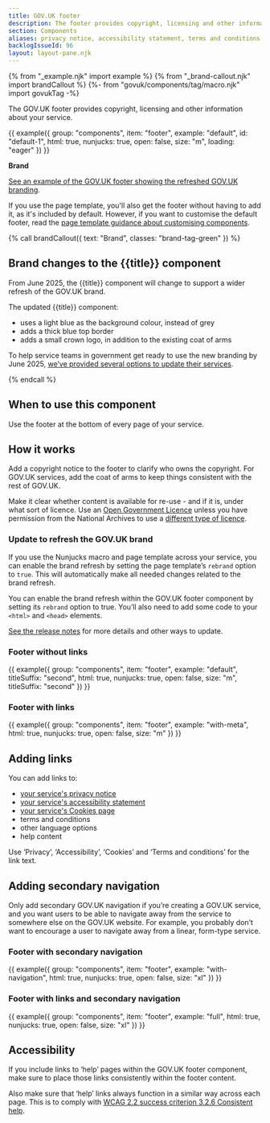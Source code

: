 ```yaml
---
title: GOV.UK footer
description: The footer provides copyright, licensing and other information about your service and department
section: Components
aliases: privacy notice, accessibility statement, terms and conditions
backlogIssueId: 96
layout: layout-pane.njk
---
```


{% from "_example.njk" import example %}
{% from "_brand-callout.njk" import brandCallout %}
{%- from "govuk/components/tag/macro.njk" import govukTag -%}

The GOV.UK footer provides copyright, licensing and other information about your service.

{{ example({ group: "components", item: "footer", example: "default", id: "default-1", html: true, nunjucks: true, open: false, size: "m", loading: "eager" }) }}

<strong class="govuk-tag brand-tag-green">
  Brand
</strong>
<p class="govuk-body"><a href="#">See an example of the GOV.UK footer showing the refreshed GOV.UK branding</a>.</p>

If you use the page template, you'll also get the footer without having to add it, as it's included by default. However, if you want to customise the default footer, read the [page template guidance about customising components](/styles/page-template/#changing-template-content).

{% call brandCallout({ text: "Brand", classes: "brand-tag-green" }) %}

<h2>Brand changes to the {{title}} component</h2><p class="govuk-body">From June 2025, the {{title}} component will change to support a wider refresh of the GOV.UK brand.</p>

<p class="govuk-body">The updated {{title}} component:</p>
<ul class="govuk-list">
<li>uses a light blue as the background colour, instead of grey</li>
<li>adds a thick blue top border</li>
<li>adds a small crown logo, in addition to the existing coat of arms</li>
</ul>
<p class="govuk-body">To help service teams in government get ready to use the new branding by June 2025, <a href="#update-to-refresh-the-govuk-brand/">we’ve provided several options to update their services</a>.</p>
{% endcall %}

## When to use this component

Use the footer at the bottom of every page of your service.

## How it works

Add a copyright notice to the footer to clarify who owns the copyright. For GOV.UK services, add the coat of arms to keep things consistent with the rest of GOV.UK.

Make it clear whether content is available for re-use - and if it is, under what sort of licence. Use an [Open Government Licence](https://www.nationalarchives.gov.uk/doc/open-government-licence/version/3/) unless you have permission from the National Archives to use a [different type of licence](https://www.nationalarchives.gov.uk/information-management/re-using-public-sector-information/uk-government-licensing-framework/open-government-licence/other-licences/).

### Update to refresh the GOV.UK brand

If you use the Nunjucks macro and page template across your service, you can enable the brand refresh by setting the page template’s `rebrand` option to `true`. This will automatically make all needed changes related to the brand refresh.

You can enable the brand refresh within the GOV.UK footer component by setting its `rebrand` option to true. You’ll also need to add some code to your `<html>` and `<head>` elements.

[See the release notes](https://github.com/alphagov/govuk-frontend/releases) for more details and other ways to update.

### Footer without links

{{ example({ group: "components", item: "footer", example: "default", titleSuffix: "second", html: true, nunjucks: true, open: false, size: "m", titleSuffix: "second" }) }}

### Footer with links

{{ example({ group: "components", item: "footer", example: "with-meta", html: true, nunjucks: true, open: false, size: "m" }) }}

## Adding links

You can add links to:

- [your service's privacy notice](https://www.gov.uk/service-manual/design/collecting-personal-information-from-users)
- [your service's accessibility statement](https://www.gov.uk/service-manual/helping-people-to-use-your-service/publishing-information-about-your-services-accessibility)
- [your service's Cookies page](/patterns/cookies-page/)
- terms and conditions
- other language options
- help content

Use ‘Privacy’, ‘Accessibility’, ‘Cookies’ and ‘Terms and conditions’ for the link text.

## Adding secondary navigation

Only add secondary GOV.UK navigation if you’re creating a GOV.UK service, and you want users to be able to navigate away from the service to somewhere else on the GOV.UK website. For example, you probably don’t want to encourage a user to navigate away from a linear, form-type service.

### Footer with secondary navigation

{{ example({ group: "components", item: "footer", example: "with-navigation", html: true, nunjucks: true, open: false, size: "xl" }) }}

### Footer with links and secondary navigation

{{ example({ group: "components", item: "footer", example: "full", html: true, nunjucks: true, open: false, size: "xl" }) }}

## Accessibility

If you include links to ‘help’ pages within the GOV.UK footer component, make sure to place those links consistently within the footer content.

Also make sure that ‘help’ links always function in a similar way across each page. This is to comply with [WCAG 2.2 success criterion 3.2.6 Consistent help](https://www.w3.org/WAI/WCAG22/Understanding/consistent-help.html).
